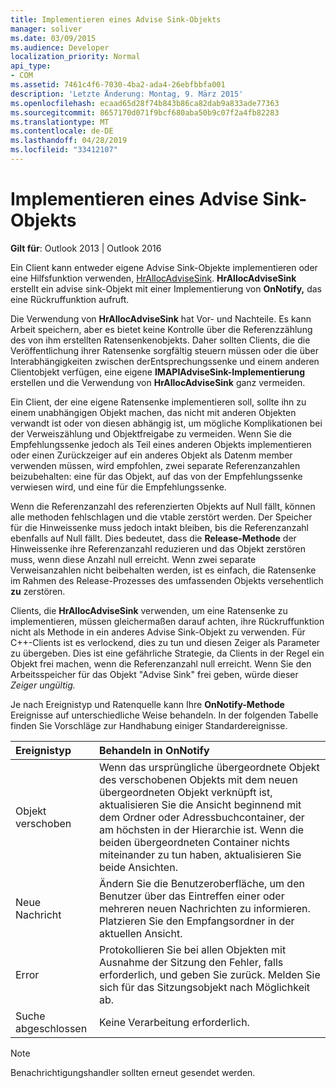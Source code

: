 ```yaml
---
title: Implementieren eines Advise Sink-Objekts
manager: soliver
ms.date: 03/09/2015
ms.audience: Developer
localization_priority: Normal
api_type:
- COM
ms.assetid: 7461c4f6-7030-4ba2-ada4-26ebfbbfa001
description: 'Letzte Änderung: Montag, 9. März 2015'
ms.openlocfilehash: ecaad65d28f74b843b86ca82dab9a833ade77363
ms.sourcegitcommit: 8657170d071f9bcf680aba50b9c07f2a4fb82283
ms.translationtype: MT
ms.contentlocale: de-DE
ms.lasthandoff: 04/28/2019
ms.locfileid: "33412107"
---
```

# <a name="implementing-an-advise-sink-object"></a>Implementieren eines Advise Sink-Objekts

  
  
**Gilt für**: Outlook 2013 | Outlook 2016 
  
Ein Client kann entweder eigene Advise Sink-Objekte implementieren oder eine Hilfsfunktion verwenden, [HrAllocAdviseSink](hrallocadvisesink.md). **HrAllocAdviseSink** erstellt ein advise sink-Objekt mit einer Implementierung von **OnNotify,** das eine Rückruffunktion aufruft. 
  
Die Verwendung von **HrAllocAdviseSink** hat Vor- und Nachteile. Es kann Arbeit speichern, aber es bietet keine Kontrolle über die Referenzzählung des von ihm erstellten Ratensenkenobjekts. Daher sollten Clients, die die Veröffentlichung ihrer Ratensenke sorgfältig steuern müssen oder die über Interabhängigkeiten zwischen derEntsprechungssenke und einem anderen Clientobjekt verfügen, eine eigene **IMAPIAdviseSink-Implementierung** erstellen und die Verwendung von **HrAllocAdviseSink** ganz vermeiden. 
  
Ein Client, der eine eigene Ratensenke implementieren soll, sollte ihn zu einem unabhängigen Objekt machen, das nicht mit anderen Objekten verwandt ist oder von diesen abhängig ist, um mögliche Komplikationen bei der Verweiszählung und Objektfreigabe zu vermeiden. Wenn Sie die Empfehlungssenke jedoch als Teil eines anderen Objekts implementieren oder einen Zurückzeiger auf ein anderes Objekt als Datenm member verwenden müssen, wird empfohlen, zwei separate Referenzanzahlen beizubehalten: eine für das Objekt, auf das von der Empfehlungssenke verwiesen wird, und eine für die Empfehlungssenke. 
  
Wenn die Referenzanzahl des referenzierten Objekts auf Null fällt, können alle methoden fehlschlagen und die vtable zerstört werden. Der Speicher für die Hinweissenke muss jedoch intakt bleiben, bis die Referenzanzahl ebenfalls auf Null fällt. Dies bedeutet, dass die **Release-Methode** der Hinweissenke ihre Referenzanzahl reduzieren und das Objekt zerstören muss, wenn diese Anzahl null erreicht. Wenn zwei separate Verweisanzahlen nicht beibehalten werden, ist es einfach, die Ratensenke im Rahmen des Release-Prozesses des umfassenden Objekts versehentlich **zu** zerstören. 
  
Clients, die **HrAllocAdviseSink** verwenden, um eine Ratensenke zu implementieren, müssen gleichermaßen darauf achten, ihre Rückruffunktion nicht als Methode in ein anderes Advise Sink-Objekt zu verwenden. Für C++-Clients ist es verlockend, dies zu tun und diesen Zeiger als Parameter zu übergeben.  Dies ist eine gefährliche Strategie, da Clients in der Regel ein Objekt frei machen, wenn die Referenzanzahl null erreicht. Wenn Sie den Arbeitsspeicher für das Objekt "Advise Sink" frei geben, würde dieser _Zeiger ungültig._ 
  
Je nach Ereignistyp und Ratenquelle kann Ihre **OnNotify-Methode** Ereignisse auf unterschiedliche Weise behandeln. In der folgenden Tabelle finden Sie Vorschläge zur Handhabung einiger Standardereignisse. 
  
|**Ereignistyp**|**Behandeln in OnNotify**|
|:-----|:-----|
|Objekt verschoben  <br/> |Wenn das ursprüngliche übergeordnete Objekt des verschobenen Objekts mit dem neuen übergeordneten Objekt verknüpft ist, aktualisieren Sie die Ansicht beginnend mit dem Ordner oder Adressbuchcontainer, der am höchsten in der Hierarchie ist. Wenn die beiden übergeordneten Container nichts miteinander zu tun haben, aktualisieren Sie beide Ansichten.  <br/> |
|Neue Nachricht  <br/> |Ändern Sie die Benutzeroberfläche, um den Benutzer über das Eintreffen einer oder mehreren neuen Nachrichten zu informieren. Platzieren Sie den Empfangsordner in der aktuellen Ansicht.  <br/> |
|Error  <br/> |Protokollieren Sie bei allen Objekten mit Ausnahme der Sitzung den Fehler, falls erforderlich, und geben Sie zurück. Melden Sie sich für das Sitzungsobjekt nach Möglichkeit ab.  <br/> |
|Suche abgeschlossen  <br/> |Keine Verarbeitung erforderlich.  <br/> |
   
> [!NOTE]
> Benachrichtigungshandler sollten erneut gesendet werden. 
  

